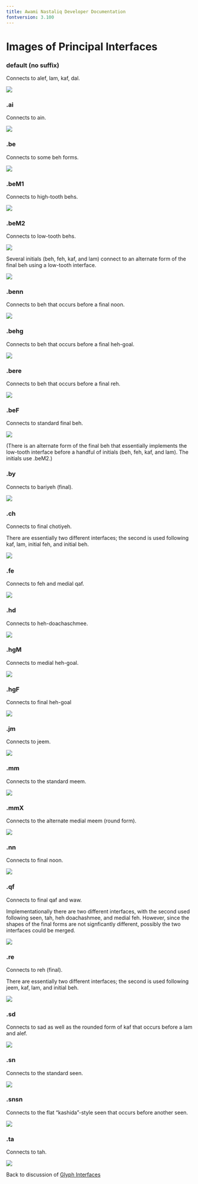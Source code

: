 ```yaml
---
title: Awami Nastaliq Developer Documentation
fontversion: 3.100
---
```


# Images of Principal Interfaces

### default (no suffix)

Connects to alef, lam, kaf, dal.

![](images/interfaces/default.png)

### .ai

Connects to ain.

![](images/interfaces/ai.png)

### .be

Connects to some beh forms.

![](images/interfaces/be.png)

### .beM1

Connects to high-tooth behs.

![](images/interfaces/beM1.png)

### .beM2

Connects to low-tooth behs.

![](images/interfaces/beM2.png)

Several initials (beh, feh, kaf, and lam) connect to an alternate form of the final beh using a low-tooth interface.

![](images/interfaces/beM2_beF.png)

### .benn

Connects to beh that occurs before a final noon.

![](images/interfaces/benn.png)

###  .behg

Connects to beh that occurs before a final heh-goal.

![](images/interfaces/behg.png)

###  .bere

Connects to beh that occurs before a final reh.

![](images/interfaces/bere.png)

###  .beF

Connects to standard final beh.

![](images/interfaces/beF.png)

(There is an alternate form of the final beh that essentially implements the low-tooth interface before a handful of initials (beh, feh, kaf, and lam). The initials use .beM2.)

### .by

Connects to bariyeh (final).

![](images/interfaces/by.png)

### .ch

Connects to final chotiyeh.

There are essentially two different interfaces; the second is used following kaf, lam, initial feh, and initial beh.

![](images/interfaces/ch.png)

### .fe

Connects to feh and medial qaf.

![](images/interfaces/fe.png)

### .hd

Connects to heh-doachaschmee.

![](images/interfaces/hd.png)

### .hgM

Connects to medial heh-goal.

![](images/interfaces/hgM.png)

### .hgF

Connects to final heh-goal

![](images/interfaces/hgF.png)

### .jm

Connects to jeem.

![](images/interfaces/jm.png)

### .mm

Connects to the standard meem.

![](images/interfaces/mm.png)

### .mmX

Connects to the alternate medial meem (round form).

![](images/interfaces/mmX.png)

### .nn

Connects to final noon.

![](images/interfaces/nn.png)

### .qf

Connects to final qaf and waw.

Implementationally there are two different interfaces, with the second used following seen, tah, heh doachashmee, and medial feh. However, since the shapes of the final forms are not signficantly different, possibly the two interfaces could be merged.

![](images/interfaces/qf.png)

### .re

Connects to reh (final).

There are essentially two different interfaces; the second is used following jeem, kaf, lam, and initial beh.

![](images/interfaces/re.png)

### .sd

Connects to sad as well as the rounded form of kaf that occurs before a lam and alef.

![](images/interfaces/sd.png)

### .sn

Connects to the standard seen.

![](images/interfaces/sn.png)

### .snsn

Connects to the flat “kashida”-style seen that occurs before another seen.

![](images/interfaces/snsn.png)

### .ta

Connects to tah.

![](images/interfaces/ta.png)


Back to discussion of [Glyph Interfaces](dev03_interfaces.md)

<!-- PRODUCT SITE ONLY
[font id='awami' face='AwamiNastaliq-Regular' size='150%' rtl=1]
[font id='awamiL' face='AwamiNastaliq-Regular' size='150%' ltr=1]
-->
